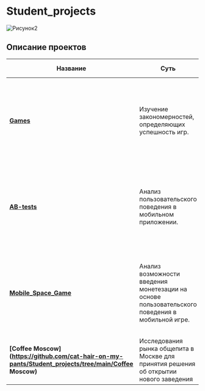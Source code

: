 # Student_projects

![Рисунок2](https://user-images.githubusercontent.com/121228383/212066784-cfb2ff63-2442-4a79-8fe2-b40aad44404c.png)

## Описание проектов

| Название | Суть | Сфера | Навыки и инструменты | 
| --- | --- | --- | --- |
| __[Games](https://github.com/cat-hair-on-my-pants/Student_projects/tree/main/Games)__ | Изучение закономерностей, определяющих успешность игр. | Gamedev, Интернет-магазины | Python, Pandas, NumPy, Matplotlib, предобработка данных, исследовательский анализ данных, описательная статистика, проверка статистических гипотез.
| __[AB-tests](https://github.com/cat-hair-on-my-pants/Student_projects/tree/main/AB-tests)__| Анализ пользовательского поведения в мобильном приложении. | Стартапы, Бизнес, Интернет-сервисы | A/B-тестирование, Python, Pandas, Matplotlib, Seaborn, Plotly, событийная аналитика, продуктовые метрики, проверка статистических гипотез, визуализация данных.
| __[Mobile_Space_Game](https://github.com/cat-hair-on-my-pants/Student_projects/tree/main/Mobile_Space_Game)__| Анализ возможности введения монетезации на основе пользовательского поведения в мобильной игре. | Стартапы, Оффлайн, Бизнес | Python, Pandas, Plotly, A/B-тестирование, Tableau, PowerPoint, продуктовые метрики, проверка статистических гипотез, визуализация данных.
| __[Coffee Moscow](https://github.com/cat-hair-on-my-pants/Student_projects/tree/main/Coffee Moscow)__| Исследования рынка общепита в Москве для принятия решения об открытии нового заведения| Gamedev, Бизнес, Интернет-сервисы | Python, Pandas, Plotly, визуализация данных, ChatGPT.
